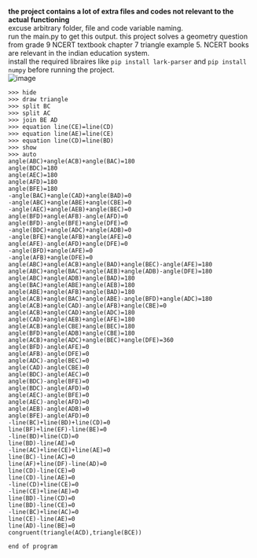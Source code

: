 <b> the project contains a lot of extra files and codes not relevant to the actual functioning </b> <br>
excuse arbitrary folder, file and code variable naming. <br>
run the main.py to get this output. this project solves a geometry question from grade 9 NCERT textbook chapter 7 triangle example 5. NCERT books are relevant in the indian education system. <br>
install the required libraires like ``pip install lark-parser`` and ``pip install numpy`` before running the project. <br>
![image](https://github.com/user-attachments/assets/2d33fcff-9a10-4c2d-ab31-f45abc1011f9) <br>
```
>>> hide
>>> draw triangle
>>> split BC
>>> split AC
>>> join BE AD
>>> equation line(CE)=line(CD)
>>> equation line(AE)=line(CE)
>>> equation line(CD)=line(BD)
>>> show
>>> auto
angle(ABC)+angle(ACB)+angle(BAC)=180
angle(BDC)=180
angle(AEC)=180
angle(AFD)=180
angle(BFE)=180
-angle(BAC)+angle(CAD)+angle(BAD)=0
-angle(ABC)+angle(ABE)+angle(CBE)=0
-angle(AEC)+angle(AEB)+angle(BEC)=0
angle(BFD)+angle(AFB)-angle(AFD)=0
angle(BFD)-angle(BFE)+angle(DFE)=0
-angle(BDC)+angle(ADC)+angle(ADB)=0
-angle(BFE)+angle(AFB)+angle(AFE)=0
angle(AFE)-angle(AFD)+angle(DFE)=0
-angle(BFD)+angle(AFE)=0
-angle(AFB)+angle(DFE)=0
angle(ABC)+angle(ACB)+angle(BAD)+angle(BEC)-angle(AFE)=180
angle(ABC)+angle(BAC)+angle(AEB)+angle(ADB)-angle(DFE)=180
angle(ABC)+angle(ADB)+angle(BAD)=180
angle(BAC)+angle(ABE)+angle(AEB)=180
angle(ABE)+angle(AFB)+angle(BAD)=180
angle(ACB)+angle(BAC)+angle(ABE)-angle(BFD)+angle(ADC)=180
angle(ACB)+angle(CAD)-angle(AFB)+angle(CBE)=0
angle(ACB)+angle(CAD)+angle(ADC)=180
angle(CAD)+angle(AEB)+angle(AFE)=180
angle(ACB)+angle(CBE)+angle(BEC)=180
angle(BFD)+angle(ADB)+angle(CBE)=180
angle(ACB)+angle(ADC)+angle(BEC)+angle(DFE)=360
angle(BFD)-angle(AFE)=0
angle(AFB)-angle(DFE)=0
angle(ADC)-angle(BEC)=0
angle(CAD)-angle(CBE)=0
angle(BDC)-angle(AEC)=0
angle(BDC)-angle(BFE)=0
angle(BDC)-angle(AFD)=0
angle(AEC)-angle(BFE)=0
angle(AEC)-angle(AFD)=0
angle(AEB)-angle(ADB)=0
angle(BFE)-angle(AFD)=0
-line(BC)+line(BD)+line(CD)=0
line(BF)+line(EF)-line(BE)=0
-line(BD)+line(CD)=0
line(BD)-line(AE)=0
-line(AC)+line(CE)+line(AE)=0
line(BC)-line(AC)=0
line(AF)+line(DF)-line(AD)=0
line(CD)-line(CE)=0
line(CD)-line(AE)=0
-line(CD)+line(CE)=0
-line(CE)+line(AE)=0
line(BD)-line(CD)=0
line(BD)-line(CE)=0
-line(BC)+line(AC)=0
line(CE)-line(AE)=0
line(AD)-line(BE)=0
congruent(triangle(ACD),triangle(BCE))

end of program
```
